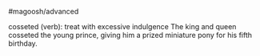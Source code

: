 #magoosh/advanced

cosseted (verb): treat with excessive indulgence 
The king and queen cosseted the young prince, giving him a prized miniature pony for his fifth birthday. 
